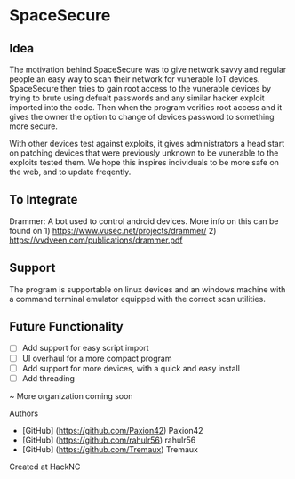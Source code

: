 # SpaceSecure

## Idea
The motivation behind SpaceSecure was to give network savvy and regular people an easy way to scan their network for vunerable IoT devices. SpaceSecure then tries to gain root access to the vunerable devices by trying to brute using defualt passwords and any similar hacker exploit imported into the code. Then when the program verifies root access and it gives the owner the option to change of devices password to something more secure. 

With other devices test against exploits, it gives administrators a head start on patching devices that were previously unknown to be vunerable to the exploits tested them. We hope this inspires individuals to be more safe on the web, and to update freqently.

## To Integrate
Drammer: A bot used to control android devices. More info on this can be found on 1) https://www.vusec.net/projects/drammer/ 2) https://vvdveen.com/publications/drammer.pdf

## Support
The program is supportable on linux devices and an windows machine with a command terminal emulator equipped with the correct scan utilities.

## Future Functionality
- [ ] Add support for easy script import
- [ ] UI overhaul for a more compact program
- [ ] Add support for more devices, with a quick and easy install
- [ ] Add threading

~ More organization coming soon 

Authors
- [GitHub] (https://github.com/Paxion42) Paxion42
- [GitHub] (https://github.com/rahulr56) rahulr56
- [GitHub] (https://github.com/Tremaux) Tremaux

Created at HackNC
